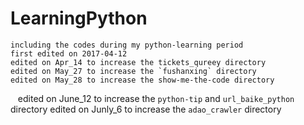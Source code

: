 # LearningPython

    including the codes during my python-learning period
    first edited on 2017-04-12
    edited on Apr_14 to increase the tickets_qureey directory
    edited on May_27 to increase the `fushanxing` directory
    edited on May_28 to increase the show-me-the-code directory
    edited on June_12 to increase the `python-tip` and `url_baike_python` directory
    edited on Junly_6 to increase the `adao_crawler` directory

